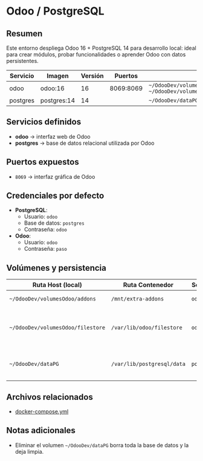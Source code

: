 # Odoo / PostgreSQL

## Resumen

Este entorno despliega Odoo 16 + PostgreSQL 14 para desarrollo local: ideal para crear módulos, probar funcionalidades o aprender Odoo con datos persistentes.


| Servicio  | Imagen      | Versión | Puertos   | Volúmenes                | Red     |
|-----------|-------------|---------|-----------|--------------------------|---------|
| odoo      | odoo:16     | 16      | 8069:8069 | `~/OdooDev/volumesOdoo/addons:/mnt/extra-addons` `~/OdooDev/volumesOdoo/filestore:/var/lib/odoo/filestore`      | shared_network |
| postgres  | postgres:14 | 14      |           | `~/OdooDev/dataPG:/var/lib/postgresql/data` | shared_network |



## Servicios definidos

- **odoo** → interfaz web de Odoo
- **postgres** → base de datos relacional utilizada por Odoo


## Puertos expuestos

* `8069` → interfaz gráfica de Odoo


## Credenciales por defecto

- **PostgreSQL**:
  - Usuario: `odoo`
  - Base de datos: `postgres`
  - Contraseña: `odoo`
- **Odoo**:
  - Usuario: `odoo`
  - Contraseña: `paso`


## Volúmenes y persistencia

| Ruta Host (local)                 | Ruta Contenedor             | Servicio     | Propósito                                |
|-----------------------------------|-----------------------------|--------------|------------------------------------------|
| `~/OdooDev/volumesOdoo/addons`    | `/mnt/extra-addons`         | `odoo`       | Módulos personalizados                   |
| `~/OdooDev/volumesOdoo/filestore` | `/var/lib/odoo/filestore`   | `odoo`       | Archivos adjuntos (PDFs, imágenes, etc.) |
| `~/OdooDev/dataPG`                | `/var/lib/postgresql/data`  | `postgres`   | Datos persistentes de la base de datos   |



## Archivos relacionados

- [docker-compose.yml](./docker-compose.yml)


## Notas adicionales

- Eliminar el volumen `~/OdooDev/dataPG` borra toda la base de datos y la deja limpia.
